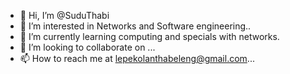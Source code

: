 - 👋 Hi, I’m @SuduThabi
- 👀 I’m interested in Networks and Software engineering..
- 🌱 I’m currently learning computing and specials with networks.
- 💞️ I’m looking to collaborate on ...
- 📫 How to reach me at lepekolanthabeleng@gmail.com...

<!---
SuduThabi/SuduThabi is a ✨ special ✨ repository because its `README.md` (this file) appears on your GitHub profile.
You can click the Preview link to take a look at your changes.
--->
